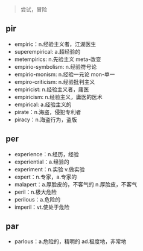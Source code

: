 
> 尝试，冒险
## pir

 - empiric：n.经验主义者，江湖医生
 - superempirical: a.超经验的
 - metempirics: n.先验主义 meta-改变
 - empirio-symbolism: n.经验符号论
 - empirio-monism: n.经验一元论 mon-单一
 - empiro-criticism: n.经验批判主义
 - empiricist: n.经验主义者，庸医
 - empiricism: n.经验主义，庸医的医术
 - empirical: a.经验主义的
 - pirate：n.海盗，侵犯专利者
 - piracy：n.海盗行为，盗版

## per
 - experience：n.经历，经验
 - experiential：a.经验的
 - experiment：n.实验 v.做实验
 - expert：n.专家，a.专家的
 - malapert：a.厚脸皮的，不客气的 n.厚脸皮，不客气
 - peril：n.极大危险
 - perilous：a.危险的
 - imperil：vt.使处于危险

## par
 - parlous：a.危险的，精明的 ad.极度地，非常地

